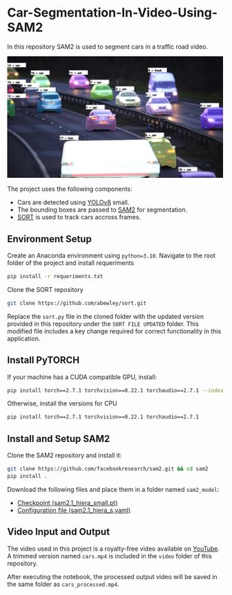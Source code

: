 # Car-Segmentation-In-Video-Using-SAM2

In this repository SAM2 is used to segment cars in a traffic road video. 

<img src="im/processed_frame.jpg" alt="CARS" width="500" />

The project uses the following components:
- Cars are detected using [YOLOv8](https://docs.ultralytics.com/models/yolov8/) small.
- The bounding boxes are passed to [SAM2](https://github.com/facebookresearch/sam2) for segmentation.
- [SORT](https://github.com/abewley/sort) is used to track cars accross frames.


## Environment Setup

Create an Anaconda environment using `python=3.10`. Navigate to the root folder of the project and install requeriments

```bash
pip install -r requeriments.txt
```

Clone the SORT repository

```bash
git clone https://github.com/abewley/sort.git
```

Replace the `sort.py` file in the cloned folder with the updated version provided in this repository under the `SORT FILE UPDATED` folder. This modified file includes a key change required for correct functionality in this application.

## Install PyTORCH

If your machine has a CUDA compatible GPU, install:

```bash
pip install torch==2.7.1 torchvision==0.22.1 torchaudio==2.7.1 --index-url https://download.pytorch.org/whl/cu118
```

Otherwise, install the versions for CPU

```bash
pip install torch==2.7.1 torchvision==0.22.1 torchaudio==2.7.1
```

## Install and Setup SAM2
Clone the SAM2 repository and install it:

```bash
git clone https://github.com/facebookresearch/sam2.git && cd sam2
pip install .
```
Download the following files and place them in a folder named `sam2_model`:
- [Checkpoint (sam2.1_hiera_small.pt)](https://dl.fbaipublicfiles.com/segment_anything_2/092824/sam2.1_hiera_small.pt) 
- [Configuration file (sam2.1_hiera_s.yaml)](https://github.com/facebookresearch/sam2/blob/main/sam2/configs/sam2.1/sam2.1_hiera_s.yaml)

## Video Input and Output

The video used in this project is a royalty-free video available on [YouTube](https://www.youtube.com/watch?v=zOq2XdwHGT0).
A trimmed version named `cars.mp4` is included in the `video` folder of this repository.

After executing the notebook, the processed output video will be saved in the same folder as `cars_processed.mp4`.


